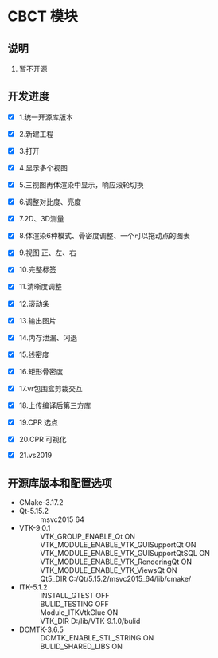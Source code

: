 
# CBCT 模块

## 说明

1. 暂不开源

## 开发进度

* [x] 1.统一开源库版本
* [x] 2.新建工程
* [x] 3.打开
* [x] 4.显示多个视图
* [x] 5.三视图再体渲染中显示，响应滚轮切换
* [x] 6.调整对比度、亮度
* [x] 7.2D、3D测量
* [x] 8.体渲染6种模式、骨密度调整、一个可以拖动点的图表
* [x] 9.视图 正、左、右
* [x] 10.完整标签  
* [x] 11.清晰度调整
* [x] 12.滚动条
* [x] 13.输出图片  
* [x] 14.内存泄漏、闪退
* [x] 15.线密度
* [x] 16.矩形骨密度
* [x] 17.vr包围盒剪裁交互
* [x] 18.上传编译后第三方库
* [x] 19.CPR 选点
* [x] 20.CPR 可视化
* [x] 21.vs2019


## 开源库版本和配置选项

* CMake-3.17.2  
* Qt-5.15.2   
&emsp;&emsp;&emsp;msvc2015 64
* VTK-9.0.1  
&emsp;&emsp;&emsp;VTK_GROUP_ENABLE_Qt  ON  
&emsp;&emsp;&emsp;VTK_MODULE_ENABLE_VTK_GUISupportQt  ON  
&emsp;&emsp;&emsp;VTK_MODULE_ENABLE_VTK_GUISupportQtSQL  ON  
&emsp;&emsp;&emsp;VTK_MODULE_ENABLE_VTK_RenderingQt  ON  
&emsp;&emsp;&emsp;VTK_MODULE_ENABLE_VTK_ViewsQt  ON  
&emsp;&emsp;&emsp;Qt5_DIR C:/Qt/5.15.2/msvc2015_64/lib/cmake/  
* ITK-5.1.2  
&emsp;&emsp;&emsp;INSTALL_GTEST OFF  
&emsp;&emsp;&emsp;BULID_TESTING OFF  
&emsp;&emsp;&emsp;Module_ITKVtkGlue ON  
&emsp;&emsp;&emsp;VTK_DIR  D:/lib/VTK-9.1.0/bulid  
* DCMTK-3.6.5  
&emsp;&emsp;&emsp;DCMTK_ENABLE_STL_STRING  ON  
&emsp;&emsp;&emsp;BULID_SHARED_LIBS  ON  

